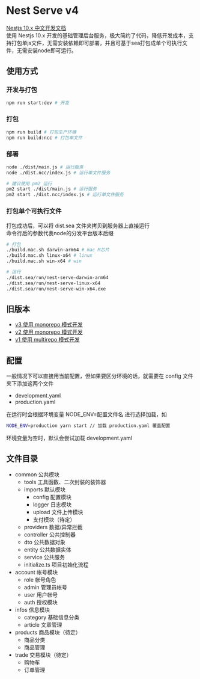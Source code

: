 # Nest Serve v4

[Nestjs 10.x 中文开发文档](https://docs.nestjs.cn/10/firststeps)<br/>
使用 Nestjs 10.x 开发的基础管理后台服务，极大简约了代码，降低开发成本，支持打包单js文件，无需安装依赖即可部署，并且可基于sea打包成单个可执行文件，无需安装node即可运行。<br/>


## 使用方式

### 开发与打包

```sh
npm run start:dev # 开发
```

### 打包

```sh
npm run build # 打包生产环境
npm run build:ncc # 打包单文件
```

### 部署

```sh
node ./dist/main.js # 运行服务
node ./dist.ncc/index.js # 运行单文件服务

# 建议使用 pm2 运行
pm2 start ./dist/main.js # 运行服务
pm2 start ./dist.ncc/index.js # 运行单文件服务
```

### 打包单个可执行文件

打包成功后，可以将 dist.sea 文件夹拷贝到服务器上直接运行<br/>
命令行后的参数代表node的分发平台版本后缀

```sh
# 打包
./build.mac.sh darwin-arm64 # mac M芯片
./build.mac.sh linux-x64 # linux
./build.mac.sh win-x64 # win

# 运行
./dist.sea/run/nest-serve-darwin-arm64
./dist.sea/run/nest-serve-linux-x64
./dist.sea/run/nest-serve-win-x64.exe
```

## 旧版本

- [v3 使用 monorepo 模式开发](https://github.com/dyb881/nest-serve/tree/monorepo-v3)
- [v2 使用 monorepo 模式开发](https://github.com/dyb881/nest-serve/tree/monorepo)
- [v1 使用 multirepo 模式开发](https://github.com/dyb881/nest-serve/tree/multirepo)

## 配置

一般情况下可以直接用当前配置，但如果要区分环境的话，就需要在 config 文件夹下添加这两个文件

- development.yaml
- production.yaml

在运行时会根据环境变量 NODE_ENV=配置文件名 进行选择加载，如

```sh
NODE_ENV=production yarn start // 加载 production.yaml 覆盖配置
```

环境变量为空时，默认会尝试加载 development.yaml

## 文件目录

- common 公共模块
  - tools 工具函数、二次封装的装饰器
  - imports 默认模块
    - config 配置模块
    - logger 日志模块
    - upload 文件上传模块
    - 支付模块（待定）
  - providers 数据/异常拦截
  - controller 公共控制器
  - dto 公共数据对象
  - entity 公共数据实体
  - service 公共服务
  - initialize.ts 项目初始化流程
- account 帐号模块
  - role 帐号角色
  - admin 管理员帐号
  - user 用户帐号
  - auth 授权模块
- infos 信息模块
  - category 基础信息分类
  - article 文章管理
- products 商品模块（待定）
  - 商品分类
  - 商品管理
- trade 交易模块（待定）
  - 购物车
  - 订单管理
